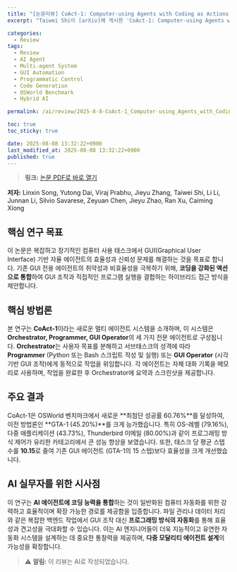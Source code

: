 ```yaml
---
title: "[논문리뷰] CoAct-1: Computer-using Agents with Coding as Actions"
excerpt: "Taiwei Shi이 [arXiv]에 게시한 'CoAct-1: Computer-using Agents with Coding as Actions' 논문에 대한 자세한 리뷰입니다."

categories:
  - Review
tags:
  - Review
  - AI Agent
  - Multi-agent System
  - GUI Automation
  - Programmatic Control
  - Code Generation
  - OSWorld Benchmark
  - Hybrid AI

permalink: /ai/review/2025-8-8-CoAct-1_Computer-using_Agents_with_Coding_as_Actions/

toc: true
toc_sticky: true

date: 2025-08-08 13:32:22+0900
last_modified_at: 2025-08-08 13:32:22+0900
published: true
---
```

> **링크:** [논문 PDF로 바로 열기](https://arxiv.org/abs/2508.03923)

**저자:** Linxin Song, Yutong Dai, Viraj Prabhu, Jieyu Zhang, Taiwei Shi, Li Li, Junnan Li, Silvio Savarese, Zeyuan Chen, Jieyu Zhao, Ran Xu, Caiming Xiong



## 핵심 연구 목표
이 논문은 복잡하고 장기적인 컴퓨터 사용 태스크에서 GUI(Graphical User Interface) 기반 자율 에이전트의 효율성과 신뢰성 문제를 해결하는 것을 목표로 합니다. 기존 GUI 전용 에이전트의 취약성과 비효율성을 극복하기 위해, **코딩을 강화된 액션으로 통합**하여 GUI 조작과 직접적인 프로그램 실행을 결합하는 하이브리드 접근 방식을 제안합니다.

## 핵심 방법론
본 연구는 **CoAct-1**이라는 새로운 멀티 에이전트 시스템을 소개하며, 이 시스템은 **Orchestrator, Programmer, GUI Operator**의 세 가지 전문 에이전트로 구성됩니다. **Orchestrator**는 사용자 목표를 분해하고 서브태스크의 성격에 따라 **Programmer** (Python 또는 Bash 스크립트 작성 및 실행) 또는 **GUI Operator** (시각 기반 GUI 조작)에게 동적으로 작업을 위임합니다. 각 에이전트는 자체 대화 기록을 메모리로 사용하며, 작업을 완료한 후 Orchestrator에 요약과 스크린샷을 제공합니다.

## 주요 결과
CoAct-1은 OSWorld 벤치마크에서 새로운 **최첨단 성공률 60.76%**를 달성하여, 이전 방법론인 **GTA-1 (45.20%)**를 크게 능가했습니다. 특히 OS-레벨 (79.16%), 다중 애플리케이션 (43.73%), Thunderbird 이메일 (80.00%)과 같이 프로그래밍 방식 제어가 유리한 카테고리에서 큰 성능 향상을 보였습니다. 또한, 태스크 당 평균 스텝 수를 **10.15**로 줄여 기존 GUI 에이전트 (GTA-1의 15 스텝)보다 효율성을 크게 개선했습니다.

## AI 실무자를 위한 시사점
이 연구는 **AI 에이전트에 코딩 능력을 통합**하는 것이 일반화된 컴퓨터 자동화를 위한 강력하고 효율적이며 확장 가능한 경로를 제공함을 입증합니다. 파일 관리나 데이터 처리와 같은 복잡한 백엔드 작업에서 GUI 조작 대신 **프로그래밍 방식의 자동화**를 통해 효율성과 견고성을 극대화할 수 있습니다. 이는 AI 엔지니어들이 더욱 지능적이고 유연한 자동화 시스템을 설계하는 데 중요한 통찰력을 제공하며, **다중 모달리티 에이전트 설계**의 가능성을 확장합니다.

> ⚠️ **알림:** 이 리뷰는 AI로 작성되었습니다.